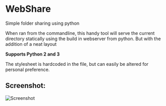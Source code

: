 WebShare
========

Simple folder sharing using python

When ran from the commandline, this handy tool will serve the current directory statically using the build in webserver from python.
But with the addition of a neat layout

**Supports Python 2 and 3**

The stylesheet is hardcoded in the file, but can easily be altered for personal preference.

Screenshot:
----------

![Screenshot](raw.github.com/Paaskehare/WebShare/screenshot.png)
